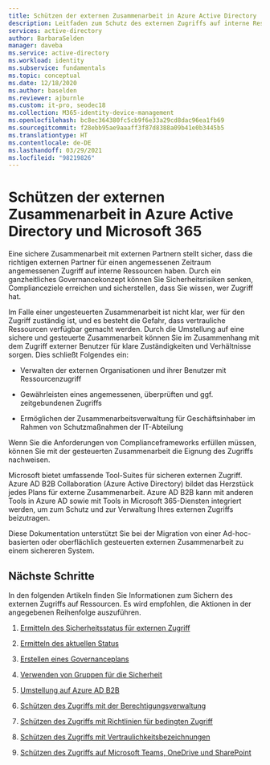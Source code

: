 ```yaml
---
title: Schützen der externen Zusammenarbeit in Azure Active Directory
description: Leitfaden zum Schutz des externen Zugriffs auf interne Ressourcen für Architekten und IT-Administratoren
services: active-directory
author: BarbaraSelden
manager: daveba
ms.service: active-directory
ms.workload: identity
ms.subservice: fundamentals
ms.topic: conceptual
ms.date: 12/18/2020
ms.author: baselden
ms.reviewer: ajburnle
ms.custom: it-pro, seodec18
ms.collection: M365-identity-device-management
ms.openlocfilehash: bc8ec364380fc5cb9f6e33a29cd8dac96ea1fb69
ms.sourcegitcommit: f28ebb95ae9aaaff3f87d8388a09b41e0b3445b5
ms.translationtype: HT
ms.contentlocale: de-DE
ms.lasthandoff: 03/29/2021
ms.locfileid: "98219826"
---
```

# <a name="securing-external-collaboration-in-azure-active-directory-and-microsoft-365"></a>Schützen der externen Zusammenarbeit in Azure Active Directory und Microsoft 365

Eine sichere Zusammenarbeit mit externen Partnern stellt sicher, dass die richtigen externen Partner für einen angemessenen Zeitraum angemessenen Zugriff auf interne Ressourcen haben. Durch ein ganzheitliches Governancekonzept können Sie Sicherheitsrisiken senken, Complianceziele erreichen und sicherstellen, dass Sie wissen, wer Zugriff hat.

Im Falle einer ungesteuerten Zusammenarbeit ist nicht klar, wer für den Zugriff zuständig ist, und es besteht die Gefahr, dass vertrauliche Ressourcen verfügbar gemacht werden. Durch die Umstellung auf eine sichere und gesteuerte Zusammenarbeit können Sie im Zusammenhang mit dem Zugriff externer Benutzer für klare Zuständigkeiten und Verhältnisse sorgen. Dies schließt Folgendes ein:

* Verwalten der externen Organisationen und ihrer Benutzer mit Ressourcenzugriff

* Gewährleisten eines angemessenen, überprüften und ggf. zeitgebundenen Zugriffs

* Ermöglichen der Zusammenarbeitsverwaltung für Geschäftsinhaber im Rahmen von Schutzmaßnahmen der IT-Abteilung

Wenn Sie die Anforderungen von Complianceframeworks erfüllen müssen, können Sie mit der gesteuerten Zusammenarbeit die Eignung des Zugriffs nachweisen.

Microsoft bietet umfassende Tool-Suites für sicheren externen Zugriff.  Azure AD B2B Collaboration (Azure Active Directory) bildet das Herzstück jedes Plans für externe Zusammenarbeit. Azure AD B2B kann mit anderen Tools in Azure AD sowie mit Tools in Microsoft 365-Diensten integriert werden, um zum Schutz und zur Verwaltung Ihres externen Zugriffs beizutragen.

Diese Dokumentation unterstützt Sie bei der Migration von einer Ad-hoc-basierten oder oberflächlich gesteuerten externen Zusammenarbeit zu einem sichereren System. 

## <a name="next-steps"></a>Nächste Schritte

In den folgenden Artikeln finden Sie Informationen zum Sichern des externen Zugriffs auf Ressourcen. Es wird empfohlen, die Aktionen in der angegebenen Reihenfolge auszuführen.


1. [Ermitteln des Sicherheitsstatus für externen Zugriff](1-secure-access-posture.md)

2. [Ermitteln des aktuellen Status](2-secure-access-current-state.md)

3. [Erstellen eines Governanceplans](3-secure-access-plan.md)

4. [Verwenden von Gruppen für die Sicherheit](4-secure-access-groups.md)

5. [Umstellung auf Azure AD B2B](5-secure-access-b2b.md)

6. [Schützen des Zugriffs mit der Berechtigungsverwaltung](6-secure-access-entitlement-managment.md)

7. [Schützen des Zugriffs mit Richtlinien für bedingten Zugriff](7-secure-access-conditional-access.md)

8. [Schützen des Zugriffs mit Vertraulichkeitsbezeichnungen](8-secure-access-sensitivity-labels.md)

9. [Schützen des Zugriffs auf Microsoft Teams, OneDrive und SharePoint](9-secure-access-teams-sharepoint.md)
